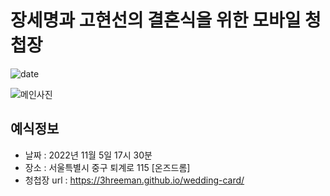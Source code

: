 # 장세명과 고현선의 결혼식을 위한 모바일 청첩장
![date](https://img.shields.io/date/1667669400.svg?style=for-the-badge)

![메인사진](https://github.com/AndersonChoi/wedding-card/raw/master/docs/images/pic2.jpeg)

## 예식정보

* 날짜 : 2022년 11월 5일 17시 30분
* 장소 : 서울특별시 중구 퇴계로 115 [온즈드롬]
* 청첩장 url : https://3hreeman.github.io/wedding-card/
